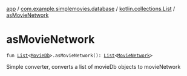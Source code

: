 [app](../../index.md) / [com.example.simplemovies.database](../index.md) / [kotlin.collections.List](index.md) / [asMovieNetwork](./as-movie-network.md)

# asMovieNetwork

`fun `[`List`](https://kotlinlang.org/api/latest/jvm/stdlib/kotlin.collections/-list/index.html)`<`[`MovieDb`](../-movie-db/index.md)`>.asMovieNetwork(): `[`List`](https://kotlinlang.org/api/latest/jvm/stdlib/kotlin.collections/-list/index.html)`<`[`MovieNetwork`](../../com.example.simplemovies.domain/-movie-network/index.md)`>`

Simple converter, converts a list of movieDb objects to movieNetwork

